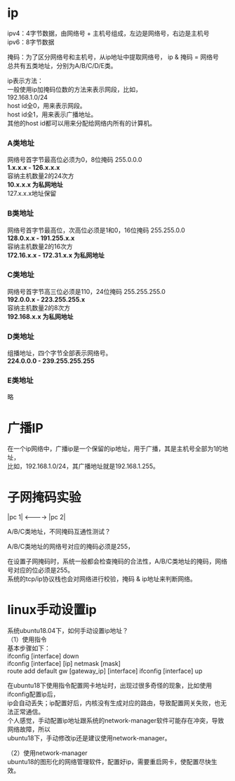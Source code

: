 # ip        
        
ipv4：4字节数据，由网络号 + 主机号组成，左边是网络号，右边是主机号        
ipv6：8字节数据        
        
掩码：为了区分网络号和主机号，从ip地址中提取网络号， ip & 掩码 = 网络号          
总共有五类地址，分别为A/B/C/D/E类。         
    
ip表示方法：      
一般使用ip加掩码位数的方法来表示网段，比如，      
192.168.1.0/24      
host id全0，用来表示网段。      
host id全1，用来表示广播地址。      
其他的host id都可以用来分配给网络内所有的计算机。      
      
### A类地址      
网络号首字节最高位必须为0，8位掩码 255.0.0.0        
**1.x.x.x - 126.x.x.x**        
容纳主机数量2的24次方        
**10.x.x.x 为私网地址**        
127.x.x.x地址保留        
        
        
### B类地址      
网络号首字节最高位，次高位必须是1和0，16位掩码 255.255.0.0        
**128.0.x.x - 191.255.x.x**           
容纳主机数量2的16次方        
**172.16.x.x - 172.31.x.x 为私网地址**        
        
        
### C类地址      
网络号首字节高三位必须是110，24位掩码 255.255.255.0        
**192.0.0.x - 223.255.255.x**        
容纳主机数量2的8次方        
**192.168.x.x 为私网地址**        
        
    
### D类地址        
组播地址，四个字节全部表示网络号。      
**224.0.0.0 - 239.255.255.255**      
      
        
### E类地址        
略      
    
# 广播IP    
在一个ip网络中，广播ip是一个保留的ip地址，用于广播，其是主机号全部为1的地址，      
比如，192.168.1.0/24，其广播地址就是192.168.1.255。      
        
        
# 子网掩码实验        
        
|pc 1| <----> |pc 2|        
        
A/B/C类地址，不同掩码互通性测试？        
        
A/B/C类地址的网络号对应的掩码必须是255，        
        
在设置子网掩码时，系统一般都会检查掩码的合法性，A/B/C类地址的掩码，网络号对应的位必须是255。        
系统的tcp/ip协议栈也会对网络进行校验，掩码 & ip地址来判断网络。        
  
# linux手动设置ip  
系统ubuntu18.04下，如何手动设置ip地址？    
（1）使用指令    
基本步骤如下：    
ifconfig  [interface]  down   
ifconfig  [interface]  [ip]  netmask  [mask]   
route add default gw [gateway_ip] [interface] 
ifconfig  [interface]  up   

在ubuntu18下使用指令配置网卡地址时，出现过很多奇怪的现象，比如使用ifconfig配置ip后，  
ip会自动丢失；ip配置好后，内核没有生成对应的路由，导致配置网关失败，也无法正常通信。    
个人感觉，手动配置ip地址跟系统的network-manager软件可能存在冲突，导致网络故障，所以  
ubuntu18下，手动修改ip还是建议使用network-manager。  
  
（2）使用network-manager  
ubuntu18的图形化的网络管理软件，配置好ip，需要重启网卡，使配置尽快生效。    
